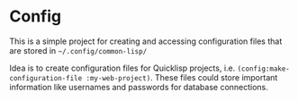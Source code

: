 Config
======

This is a simple project for creating and accessing configuration
files that are stored in `~/.config/common-lisp/`

Idea is to create configuration files for Quicklisp projects,
i.e. `(config:make-configuration-file :my-web-project)`. These files
could store important information like usernames and passwords for
database connections.